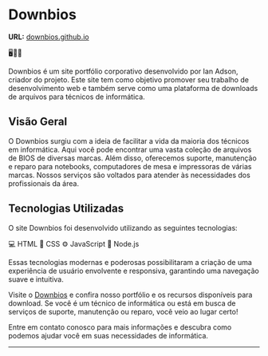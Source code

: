# Downbios

**URL:** [downbios.github.io](https://downbios.github.io/)

🖥️💾🔧

Downbios é um site portfólio corporativo desenvolvido por Ian Adson, criador do projeto. Este site tem como objetivo promover seu trabalho de desenvolvimento web e também serve como uma plataforma de downloads de arquivos para técnicos de informática.

## Visão Geral

O Downbios surgiu com a ideia de facilitar a vida da maioria dos técnicos em informática. Aqui você pode encontrar uma vasta coleção de arquivos de BIOS de diversas marcas. Além disso, oferecemos suporte, manutenção e reparo para notebooks, computadores de mesa e impressoras de várias marcas. Nossos serviços são voltados para atender às necessidades dos profissionais da área.

## Tecnologias Utilizadas

O site Downbios foi desenvolvido utilizando as seguintes tecnologias:

💻 HTML
🎨 CSS
⚙️ JavaScript
🚀 Node.js

Essas tecnologias modernas e poderosas possibilitaram a criação de uma experiência de usuário envolvente e responsiva, garantindo uma navegação suave e intuitiva.

Visite o [Downbios](https://downbios.github.io/) e confira nosso portfólio e os recursos disponíveis para download. Se você é um técnico de informática ou está em busca de serviços de suporte, manutenção ou reparo, você veio ao lugar certo!

Entre em contato conosco para mais informações e descubra como podemos ajudar você em suas necessidades de informática.

---
